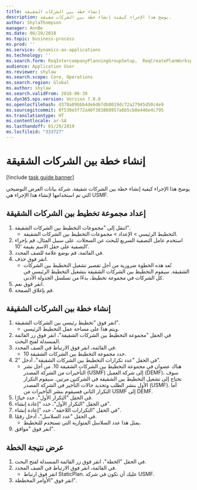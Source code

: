 ```yaml
---
title: إنشاء خطة بين الشركات الشقيقة
description: يوضح هذا الإجراء كيفية إنشاء خطة بين الشركات شقيقة.
author: ShylaThompson
manager: AnnBe
ms.date: 08/29/2018
ms.topic: business-process
ms.prod: ''
ms.service: dynamics-ax-applications
ms.technology: ''
ms.search.form: ReqIntercompanyPlanningGroupSetup,  ReqCreatePlanWorkspace
audience: Application User
ms.reviewer: shylaw
ms.search.scope: Core, Operations
ms.search.region: Global
ms.author: shylaw
ms.search.validFrom: 2016-06-30
ms.dyn365.ops.version: Version 7.0.0
ms.openlocfilehash: d378a89bbb4de6d67db0019dc72a27945d50c4e9
ms.sourcegitcommit: 0f530e5f72a40f383868957a6b5cb0e446e4c795
ms.translationtype: HT
ms.contentlocale: ar-SA
ms.lasthandoff: 01/29/2019
ms.locfileid: "333727"
---
```

# <a name="create-an-intercompany-plan"></a>إنشاء خطة بين الشركات الشقيقة

[!include [task guide banner](../../includes/task-guide-banner.md)]

يوضح هذا الإجراء كيفية إنشاء خطة بين الشركات شقيقة. شركة بيانات العرض التوضيحي التي تم استخدامها لإنشاء هذا الإجراء هي USMF.


## <a name="set-up-an-intercompany-planning-group"></a>إعداد مجموعة تخطيط بين الشركات الشقيقة 
1. انتقل إلى "مجموعات التخطيط بين الشركات الشقيقة".
    * التخطيط الرئيسي‬ > الإعداد > مجموعات التخطيط بين الشركات الشقيقة.  
2. استخدم عامل التصفية السريع للبحث عن السجلات. على سبيل المثال، قم بإجراء التصفية على حقل الاسم بقيمة '10'.
3. في القائمة، قم بوضع علامة للصف المحدد.
4. انقر فوق حذف.
    * تُعد هذه الخطوة ضرورية من أجل تقصير تشغيل التخطيط بين الشركات الشقيقة.   سيقوم التخطيط بين الشركات الشقيقة بتشغيل التخطيط الرئيسي في كل الشركات في مجموعة تخطيط، بدءًا من تسلسل الجدولة الأدنى.  
5. انقر فوق نعم.
6. قم بإغلاق الصفحة.

## <a name="create-an-intercompany-plan"></a>إنشاء خطة بين الشركات الشقيقة
1. انقر فوق "تخطيط رئيسي بين الشركات الشقيقة".
    * ويتم هذا على مساحة عمل التخطيط الرئيسي.  
2. في الحقل "مجموعة التخطيط بين الشركات الشقيقة‬"، انقر فوق زر القائمة المنسدلة لفتح البحث.
3. في القائمة، انقر فوق الارتباط في الصف المحدد.
    * حدد مجموعة التخطيط بين الشركات الشقيقة 10.  
4. في الحقل "عدد تكرارات التخطيط بين الشركات الشقيقة"، أدخل "2".
    * هناك عضوان في مجموعة التخطيط بين الشركات الشقيقة 10. من أجل نشر التأخيرات من الشركة المصدر (USMF) إلى شركة العميل (DEMF)، سوف تحتاج إلى تشغيل التخطيط بين الشقيقة في الشركتين مرتين. سيقوم التكرار الأول بنشر الطلب وتحديد حالات التأخير في الشركة المصدر (USMF). أما التكرار الثاني فسيقوم بنشر التأخيرات من USMF إلى DEMF.  
5. في الحقل "التكرار الأول‬"، حدد خيارًا.
6. في الحقل "التكرار الأول‬"، حدد "إعادة إنشاء‬".
7. في الحقل "التكرارات اللاحقة‬‬"، حدد "إعادة إنشاء‬"‬.
8. في الحقل "عدد السلاسل"، أدخل رقمًا.
    * يمثل هذا عدد السلاسل المتوازية التي تستخدم للتخطيط.  
9. انقر فوق "موافق".

## <a name="view-the-result-of-the-plan"></a>عرض نتيجة الخطة
1. في الحقل "الخطة"، انقر فوق زر القائمة المنسدلة لفتح البحث.
2. في القائمة، انقر فوق الارتباط في الصف المحدد.
    * انقر فوق ارتباط StaticPlan. عليك أن تكون في شركة USMF.  
3. انقر فوق "الأوامر المخططة".

